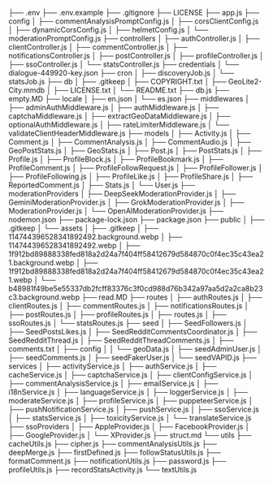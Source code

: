 ├── .env
├── .env.example
├── .gitignore
├── LICENSE
├── app.js
├── config
│   ├── commentAnalysisPromptConfig.js
│   ├── corsClientConfig.js
│   ├── dynamicCorsConfig.js
│   ├── helmetConfig.js
│   └── moderationPromptConfig.js
├── controllers
│   ├── authController.js
│   ├── clientController.js
│   ├── commentController.js
│   ├── notificationsController.js
│   ├── postController.js
│   ├── profileController.js
│   ├── ssoController.js
│   └── statsController.js
├── credentials
│   └── dialogue-449920-key.json
├── cron
│   ├── discoveryJob.js
│   └── statsJob.js
├── db
│   ├── .gitkeep
│   ├── COPYRIGHT.txt
│   ├── GeoLite2-City.mmdb
│   ├── LICENSE.txt
│   └── README.txt
├── db.js
├── empty.MD
├── locale
│   ├── en.json
│   └── es.json
├── middlewares
│   ├── adminAuthMiddleware.js
│   ├── authMiddleware.js
│   ├── captchaMiddleware.js
│   ├── extractGeoDataMiddleware.js
│   ├── optionalAuthMiddleware.js
│   ├── rateLimiterMiddleware.js
│   └── validateClientHeaderMiddleware.js
├── models
│   ├── Activity.js
│   ├── Comment.js
│   ├── CommentAnalysis.js
│   ├── CommentAudio.js
│   ├── GeoPostStats.js
│   ├── GeoStats.js
│   ├── Post.js
│   ├── PostStats.js
│   ├── Profile.js
│   ├── ProfileBlock.js
│   ├── ProfileBookmark.js
│   ├── ProfileComment.js
│   ├── ProfileFollowRequest.js
│   ├── ProfileFollower.js
│   ├── ProfileFollowing.js
│   ├── ProfileLike.js
│   ├── ProfileShare.js
│   ├── ReportedComment.js
│   ├── Stats.js
│   └── User.js
├── moderationProviders
│   ├── DeepSeekModerationProvider.js
│   ├── GeminiModerationProvider.js
│   ├── GrokModerationProvider.js
│   ├── ModerationProvider.js
│   └── OpenAIModerationProvider.js
├── nodemon.json
├── package-lock.json
├── package.json
├── public
│   ├── .gitkeep
│   └── assets
│       ├── .gitkeep
│       ├── 114744396528341892492.background.webp
│       ├── 114744396528341892492.webp
│       ├── 1f912bd89888338fed818a2d24a7f404ff58412679d584870c0f4ec35c43ea21.background.webp
│       ├── 1f912bd89888338fed818a2d24a7f404ff58412679d584870c0f4ec35c43ea21.webp
│       └── b48981f49be5e55337db2fcff83376c3f0cd988d76b342a97aa5d2a2ca8b23c3.background.webp
├── read.MD
├── routes
│   ├── authRoutes.js
│   ├── clientRoutes.js
│   ├── commentRoutes.js
│   ├── notificationsRoutes.js
│   ├── postRoutes.js
│   ├── profileRoutes.js
│   ├── routes.js
│   ├── ssoRoutes.js
│   └── statsRoutes.js
├── seed
│   ├── SeedFollowers.js
│   ├── SeedPostsLikes.js
│   ├── SeedRedditCommentsCoordinator.js
│   ├── SeedRedditThread.js
│   ├── SeedRedditThreadComments.js
│   ├── comments.txt
│   ├── config
│   │   └── geoData.js
│   ├── seedAdminUser.js
│   ├── seedComments.js
│   ├── seedFakerUser.js
│   └── seedVAPID.js
├── services
│   ├── activityService.js
│   ├── authService.js
│   ├── cacheService.js
│   ├── captchaService.js
│   ├── clientConfigService.js
│   ├── commentAnalysisService.js
│   ├── emailService.js
│   ├── i18nService.js
│   ├── languageService.js
│   ├── loggerService.js
│   ├── moderateService.js
│   ├── profileService.js
│   ├── puppeteerService.js
│   ├── pushNotificationService.js
│   ├── pushService.js
│   ├── ssoService.js
│   ├── statsService.js
│   ├── toxicityService.js
│   └── translateService.js
├── ssoProviders
│   ├── AppleProvider.js
│   ├── FacebookProvider.js
│   ├── GoogleProvider.js
│   └── XProvider.js
├── struct.md
└── utils
    ├── cacheUtils.js
    ├── cipher.js
    ├── commentAnalysisUtils.js
    ├── deepMerge.js
    ├── firstDefined.js
    ├── followStatusUtils.js
    ├── formatComment.js
    ├── notificationUtils.js
    ├── password.js
    ├── profileUtils.js
    ├── recordStatsActivity.js
    └── textUtils.js
